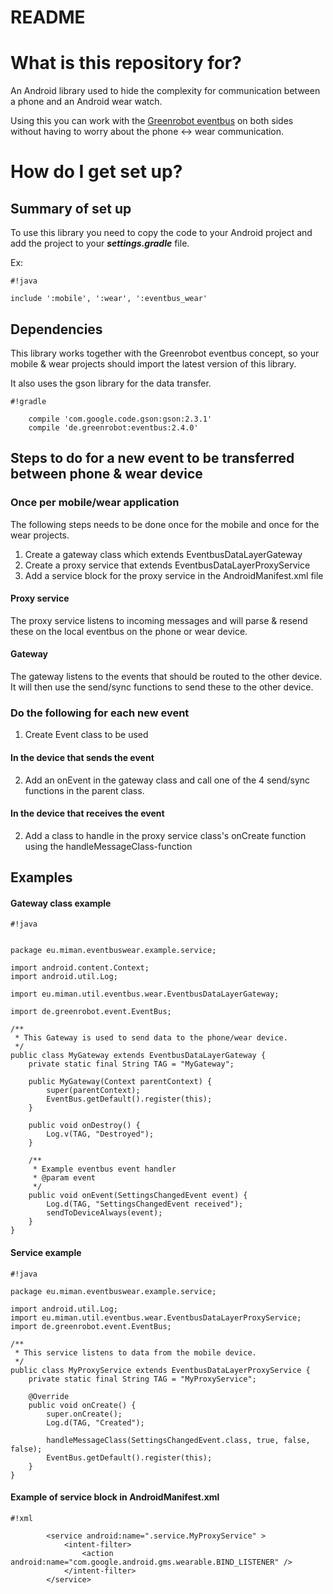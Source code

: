 # README #

# What is this repository for? #

An Android library used to hide the complexity for communication  between a phone and an Android wear watch.

Using this you can work with the [Greenrobot eventbus](https://github.com/greenrobot/EventBus) on both sides without having to worry about the phone <-> wear communication.

# How do I get set up? #

## Summary of set up ##

To use this library you need to copy the code to your Android project and add the project to your ***settings.gradle*** file.

Ex: 
```
#!java

include ':mobile', ':wear', ':eventbus_wear'
```



## Dependencies ##

This library works together with the Greenrobot eventbus concept, so your mobile & wear projects should import the latest version of this library.

It also uses the gson library for the data transfer.

```
#!gradle

    compile 'com.google.code.gson:gson:2.3.1'
    compile 'de.greenrobot:eventbus:2.4.0'

```

## Steps to do for a new event to be transferred between phone & wear device ##

### Once per mobile/wear application ###

The following steps needs to be done once for the mobile and once for the wear projects.

1. Create a gateway class which extends EventbusDataLayerGateway
2. Create a proxy service that extends EventbusDataLayerProxyService
3. Add a service block for the proxy service in the AndroidManifest.xml file

#### Proxy service ####

The proxy service listens to incoming messages and will parse & resend these on the local eventbus on the phone or wear device.

#### Gateway ####

The gateway listens to the events that should be routed to the other device. It will then use the send/sync functions to send these to the other device.

### Do the following for each new event ###

1. Create Event class to be used

#### In the device that sends the event ####
2. Add an onEvent in the gateway class and call one of the 4 send/sync functions in the parent class.

#### In the device that receives the event ####
2. Add a class to handle in the proxy service class's onCreate function using the handleMessageClass-function

## Examples ##

#### Gateway class example ####

```
#!java


package eu.miman.eventbuswear.example.service;

import android.content.Context;
import android.util.Log;

import eu.miman.util.eventbus.wear.EventbusDataLayerGateway;

import de.greenrobot.event.EventBus;

/**
 * This Gateway is used to send data to the phone/wear device.
 */
public class MyGateway extends EventbusDataLayerGateway {
    private static final String TAG = "MyGateway";

    public MyGateway(Context parentContext) {
        super(parentContext);
        EventBus.getDefault().register(this);
    }

    public void onDestroy() {
        Log.v(TAG, "Destroyed");
    }

    /**
     * Example eventbus event handler
     * @param event
     */
    public void onEvent(SettingsChangedEvent event) {
        Log.d(TAG, "SettingsChangedEvent received");
        sendToDeviceAlways(event);
    }
}

```

#### Service example ####


```
#!java

package eu.miman.eventbuswear.example.service;

import android.util.Log;
import eu.miman.util.eventbus.wear.EventbusDataLayerProxyService;
import de.greenrobot.event.EventBus;

/**
 * This service listens to data from the mobile device.
 */
public class MyProxyService extends EventbusDataLayerProxyService {
    private static final String TAG = "MyProxyService";

    @Override
    public void onCreate() {
        super.onCreate();
        Log.d(TAG, "Created");

        handleMessageClass(SettingsChangedEvent.class, true, false, false);
        EventBus.getDefault().register(this);
    }
}

```

#### Example of service block in AndroidManifest.xml ####


```
#!xml

        <service android:name=".service.MyProxyService" >
            <intent-filter>
                <action android:name="com.google.android.gms.wearable.BIND_LISTENER" />
            </intent-filter>
        </service>

```